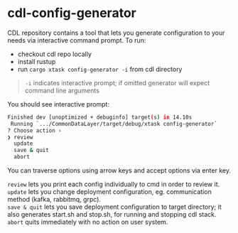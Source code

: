 # cdl-config-generator

CDL repository contains a tool that lets you generate configuration to your needs via interactive command prompt.
To run:
* checkout cdl repo locally
* install rustup
* run `cargo xtask config-generator -i` from cdl directory
> `-i` indicates interactive prompt; if omitted generator will expect command line arguments

You should see interactive prompt:
```bash
Finished dev [unoptimized + debuginfo] target(s) in 14.10s
 Running `.../CommonDataLayer/target/debug/xtask config-generator`
? Choose action ›
❯ review
  update
  save & quit
  abort
```

You can traverse options using arrow keys and accept options via enter key.

`review` lets you print each config individually to cmd in order to review it.  
`update` lets you change deployment configuration, eg. communication method (kafka, rabbitmq, grpc).  
`save & quit` lets you save deployment configuration to target directory; it also generates start.sh and stop.sh, for running and stopping cdl stack.  
`abort` quits immediately with no action on user system.  
